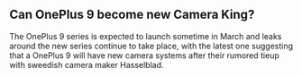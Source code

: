 ## Can OnePlus 9 become new Camera King? 

The OnePlus 9 series is expected to launch sometime in March and leaks around the new series continue to take place, with the latest one suggesting that a OnePlus 9 will have new camera systems after their rumored tieup with sweedish camera maker Hasselblad. 

